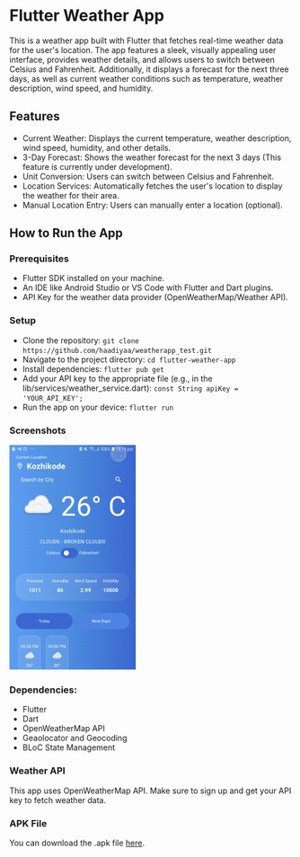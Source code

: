 
# Flutter Weather App  
This is a weather app built with Flutter that fetches real-time weather data for the user's location. The app features a sleek, visually appealing user interface, provides weather details, and allows users to switch between Celsius and Fahrenheit. Additionally, it displays a forecast for the next three days, as well as current weather conditions such as temperature, weather description, wind speed, and humidity.  

## Features  
- Current Weather: Displays the current temperature, weather description, wind speed, humidity, and other details.  
- 3-Day Forecast: Shows the weather forecast for the next 3 days (This feature is currently under development).  
- Unit Conversion: Users can switch between Celsius and Fahrenheit.  
- Location Services: Automatically fetches the user's location to display the weather for their area.  
- Manual Location Entry: Users can manually enter a location (optional).  
## How to Run the App  
### Prerequisites  
- Flutter SDK installed on your machine.  
- An IDE like Android Studio or VS Code with Flutter and Dart plugins.  
- API Key for the weather data provider (OpenWeatherMap/Weather API).  
### Setup   
- Clone the repository:
`git clone https://github.com/haadiyaa/weatherapp_test.git`
- Navigate to the project directory:
`cd flutter-weather-app`
- Install dependencies:
`flutter pub get  `
- Add your API key to the appropriate file (e.g., in the lib/services/weather_service.dart):
`const String apiKey = 'YOUR_API_KEY';`
- Run the app on your device:
`flutter run  `
### Screenshots  

<img src="assets/images/screenshot-1727369196141.png" alt="Weather App Screenshot" height="400"/>

### Dependencies:
- Flutter
- Dart
- OpenWeatherMap API 
- Geaolocator and Geocoding
- BLoC State Management

### Weather API
This app uses OpenWeatherMap API. Make sure to sign up and get your API key to fetch weather data.  

### APK File
You can download the .apk file [here](build/app/outputs/flutter-apk/app-release.apk).  

